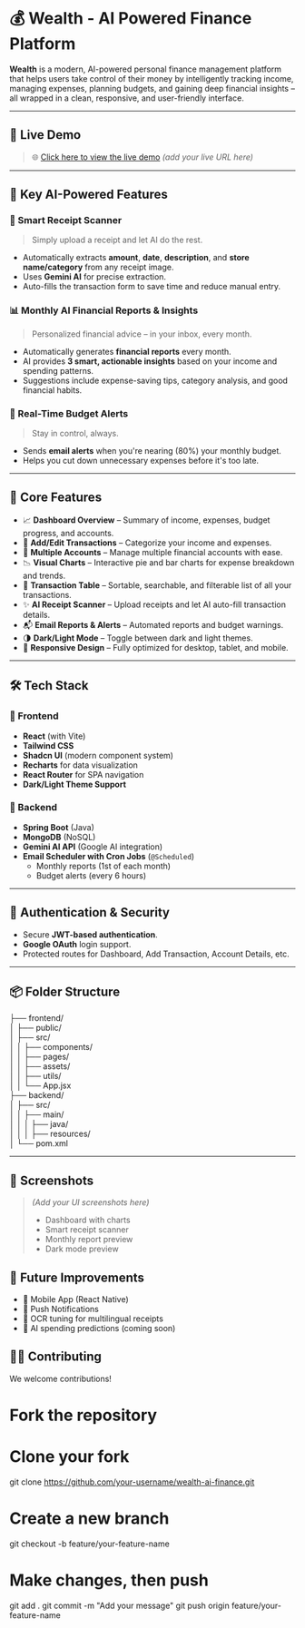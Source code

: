 # 💰 Wealth - AI Powered Finance Platform

**Wealth** is a modern, AI-powered personal finance management platform that helps users take control of their money by intelligently tracking income, managing expenses, planning budgets, and gaining deep financial insights – all wrapped in a clean, responsive, and user-friendly interface.

---

## 🚀 Live Demo

> 🌐 [Click here to view the live demo](#) *(add your live URL here)*

---

## 🧠 Key AI-Powered Features

### 🧾 Smart Receipt Scanner
> Simply upload a receipt and let AI do the rest.

- Automatically extracts **amount**, **date**, **description**, and **store name/category** from any receipt image.
- Uses **Gemini AI** for precise extraction.
- Auto-fills the transaction form to save time and reduce manual entry.

### 📊 Monthly AI Financial Reports & Insights
> Personalized financial advice – in your inbox, every month.

- Automatically generates **financial reports** every month.
- AI provides **3 smart, actionable insights** based on your income and spending patterns.
- Suggestions include expense-saving tips, category analysis, and good financial habits.

### 🚨 Real-Time Budget Alerts
> Stay in control, always.

- Sends **email alerts** when you're nearing (80%) your monthly budget.
- Helps you cut down unnecessary expenses before it's too late.

---

## 🧩 Core Features

- 📈 **Dashboard Overview** – Summary of income, expenses, budget progress, and accounts.
- 🔄 **Add/Edit Transactions** – Categorize your income and expenses.
- 🏦 **Multiple Accounts** – Manage multiple financial accounts with ease.
- 📉 **Visual Charts** – Interactive pie and bar charts for expense breakdown and trends.
- 🔎 **Transaction Table** – Sortable, searchable, and filterable list of all your transactions.
- ✨ **AI Receipt Scanner** – Upload receipts and let AI auto-fill transaction details.
- 📬 **Email Reports & Alerts** – Automated reports and budget warnings.
- 🌗 **Dark/Light Mode** – Toggle between dark and light themes.
- 📱 **Responsive Design** – Fully optimized for desktop, tablet, and mobile.

---

## 🛠️ Tech Stack

### 🔹 Frontend
- **React** (with Vite)
- **Tailwind CSS**
- **Shadcn UI** (modern component system)
- **Recharts** for data visualization
- **React Router** for SPA navigation
- **Dark/Light Theme Support**

### 🔹 Backend
- **Spring Boot** (Java)
- **MongoDB** (NoSQL)
- **Gemini AI API** (Google AI integration)
- **Email Scheduler with Cron Jobs** (`@Scheduled`)
  - Monthly reports (1st of each month)
  - Budget alerts (every 6 hours)

---

## 🔐 Authentication & Security

- Secure **JWT-based authentication**.
- **Google OAuth** login support.
- Protected routes for Dashboard, Add Transaction, Account Details, etc.

---

## 📦 Folder Structure

├── frontend/ <br>
│ ├── public/<br>
│ ├── src/<br>
│ │ ├── components/<br>
│ │ ├── pages/<br>
│ │ ├── assets/<br>
│ │ ├── utils/<br>
│ │ └── App.jsx<br>
├── backend/<br>
│ ├── src/<br>
│ │ ├── main/<br>
│ │ │ ├── java/<br>
│ │ │ ├── resources/<br>
│ └── pom.xml<br>


---

## 📸 Screenshots

> *(Add your UI screenshots here)*  
> - Dashboard with charts  
> - Smart receipt scanner  
> - Monthly report preview  
> - Dark mode preview

## 📅 Future Improvements

- 📱 Mobile App (React Native)
- 🔔 Push Notifications
- 🧾 OCR tuning for multilingual receipts
- 🧠 AI spending predictions (coming soon)

## 👨‍💻 Contributing

We welcome contributions!

# Fork the repository
# Clone your fork
git clone https://github.com/your-username/wealth-ai-finance.git

# Create a new branch
git checkout -b feature/your-feature-name

# Make changes, then push
git add .
git commit -m "Add your message"
git push origin feature/your-feature-name


